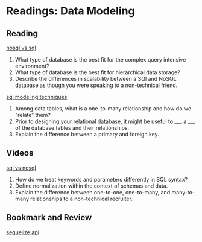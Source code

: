 Readings: Data Modeling
=======================

Reading
-------

[nosql vs sql](https://www.thegeekstuff.com/2014/01/sql-vs-nosql-db/?utm_source=tuicool)

1. What type of database is the best fit for the complex query intensive environment?
2. What type of database is the best fit for hierarchical data storage?
3. Describe the differences in scalability between a SQl and NoSQL database as though you were speaking to a non-technical friend.

[sql modeling techniques](https://www.essentialsql.com/get-ready-to-learn-sql-7-simplified-data-modeling/)

1. Among data tables, what is a one-to-many relationship and how do we “relate” them?
2. Prior to designing your relational database, it might be useful to **\_\_**\_ a **\_\_**\_ of the database tables and their relationships.
3. Explain the difference between a primary and foreign key.

Videos
------

[sql vs nosql](https://www.youtube.com/watch?v=ZS_kXvOeQ5Y)

1. How do we treat keywords and parameters differently in SQL syntax?
2. Define normalization within the context of schemas and data.
3. Explain the difference between one-to-one, one-to-many, and many-to-many relationships to a non-technical recruiter.

Bookmark and Review
-------------------

[sequelize api](https://sequelize.org/master/)
